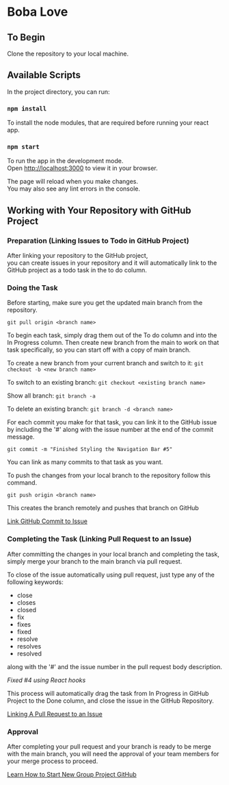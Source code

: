 # Boba Love

## To Begin

Clone the repository to your local machine.

## Available Scripts

In the project directory, you can run:

### `npm install`

To install the node modules, that are required before running your react app.

### `npm start`

To run the app in the development mode.\
Open [http://localhost:3000](http://localhost:3000) to view it in your browser.

The page will reload when you make changes.\
You may also see any lint errors in the console.

## Working with Your Repository with GitHub Project

### Preparation (Linking Issues to Todo in GitHub Project)

After linking your repository to the GitHub project,\
you can create issues in your repository and it will automatically link to the GitHub project as a todo task in the to do column.

### Doing the Task

Before starting, make sure you get the updated main branch from the repository.

`git pull origin <branch name>`

To begin each task, simply drag them out of the To do column and into the In Progress column. Then create new branch from the main to work on that task specifically, so you can start off with a copy of main branch.


To create a new branch from your current branch and switch to it: 
`git checkout -b <new branch name>` 

To switch to an existing branch: 
`git checkout <existing branch name>`

Show all branch:
`git branch -a `

To delete an existing branch:
`git branch -d <branch name>`

For each commit you make for that task, you can link it to the GitHub issue by including the '#' along with the issue number at the end of the commit message.

`git commit -m "Finished Styling the Navigation Bar #5"`

You can link as many commits to that task as you want.

To push the changes from your local branch to the repository follow this command.

`git push origin <branch name>`

This creates the branch remotely and pushes that branch on GitHub

[Link GitHub Commit to Issue](https://gitdailies.com/articles/link-github-commit-to-issue/)

### Completing the Task (Linking Pull Request to an Issue)

After committing the changes in your local branch and completing the task, simply merge your branch to the main branch via pull request. 

To close of the issue automatically using pull request, just type any of the following keywords:

- close
- closes
- closed
- fix
- fixes
- fixed
- resolve
- resolves
- resolved

along with the '#' and the issue number in the pull request body description.

*Fixed #4 using React hooks*

This process will automatically drag the task from In Progress in GitHub Project to the Done column, and close the issue in the GitHub Repository.

[Linking A Pull Request to an Issue](https://docs.github.com/en/issues/tracking-your-work-with-issues/linking-a-pull-request-to-an-issue)

### Approval

After completing your pull request and your branch is ready to be merge with the main branch, you will need the approval of your team members for your merge process to proceed.

[Learn How to Start New Group Project GitHub](https://www.digitalcrafts.com/blog/learn-how-start-new-group-project-github)
